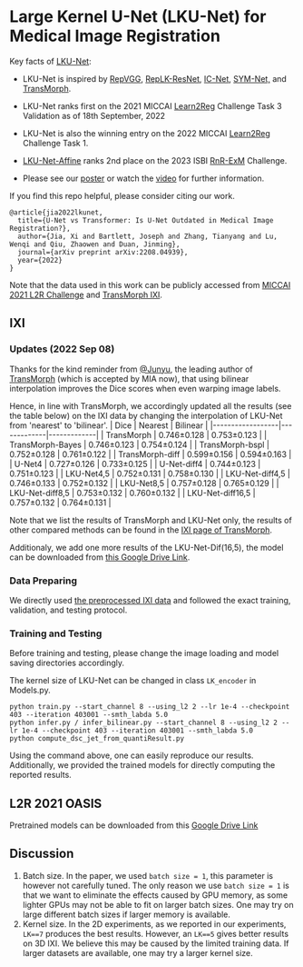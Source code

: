 # Large Kernel U-Net (LKU-Net) for Medical Image Registration
Key facts of [LKU-Net](https://arxiv.org/pdf/2208.04939.pdf):
* LKU-Net is inspired by [RepVGG](https://openaccess.thecvf.com/content/CVPR2021/html/Ding_RepVGG_Making_VGG-Style_ConvNets_Great_Again_CVPR_2021_paper.html), [RepLK-ResNet](https://openaccess.thecvf.com/content/CVPR2022/html/Ding_Scaling_Up_Your_Kernels_to_31x31_Revisiting_Large_Kernel_Design_CVPR_2022_paper.html), [IC-Net](https://github.com/zhangjun001/ICNet), [SYM-Net,](https://github.com/cwmok/Fast-Symmetric-Diffeomorphic-Image-Registration-with-Convolutional-Neural-Networks) and [TransMorph](https://github.com/junyuchen245/TransMorph_Transformer_for_Medical_Image_Registration). 

* LKU-Net ranks first on the 2021 MICCAI [Learn2Reg](https://learn2reg.grand-challenge.org/evaluation/task-3-validation/leaderboard/) Challenge Task 3 Validation as of 18th September, 2022

* LKU-Net is also the winning entry on the 2022 MICCAI [Learn2Reg](documents/result.png) Challenge Task 1.
  
* [LKU-Net-Affine](https://github.com/xi-jia/LKU-Net/tree/main/LKU-Net-Affine_RnR-ExM-2023) ranks 2nd place on the 2023 ISBI [RnR-ExM](https://rnr-exm.grand-challenge.org/isbi-2023-leaderboards/) Challenge.  

* Please see our [poster](http://www.cs.bham.ac.uk/~duanj/slides/UNet-TransMorph.pdf) or watch the [video](http://www.cs.bham.ac.uk/~duanj/slides/UNet-TransMorph.mp4) for further information. 

If you find this repo helpful, please consider citing our work.

    @article{jia2022lkunet,
      title={U-Net vs Transformer: Is U-Net Outdated in Medical Image Registration?},
      author={Jia, Xi and Bartlett, Joseph and Zhang, Tianyang and Lu, Wenqi and Qiu, Zhaowen and Duan, Jinming},
      journal={arXiv preprint arXiv:2208.04939},
      year={2022}
    }
    
Note that the data used in this work can be publicly accessed from [MICCAI 2021 L2R Challenge](https://learn2reg.grand-challenge.org/) and [TransMorph IXI](https://github.com/junyuchen245/TransMorph_Transformer_for_Medical_Image_Registration/blob/main/IXI/TransMorph_on_IXI.md).

## IXI
### Updates (2022 Sep 08)

Thanks for the kind reminder from [@Junyu](https://github.com/junyuchen245), the leading author of [TransMorph](https://github.com/junyuchen245/TransMorph_Transformer_for_Medical_Image_Registration) (which is accepted by MIA now), that using bilinear interpolation improves the Dice scores when even warping image labels.

Hence, in line with TransMorph, we accordingly updated all the results (see the table below) on the IXI data by changing the interpolation of LKU-Net from 'nearest' to 'bilinear'.
| Dice             | Nearest     | Bilinear    |
|------------------|-------------|-------------|
| TransMorph       | 0.746±0.128 | 0.753±0.123 |
| TransMorph-Bayes | 0.746±0.123 | 0.754±0.124 |
| TransMorph-bspl  | 0.752±0.128 | 0.761±0.122 |
| TransMorph-diff  | 0.599±0.156 | 0.594±0.163 |
| U-Net4           | 0.727±0.126 | 0.733±0.125 |
| U-Net-diff4      | 0.744±0.123 | 0.751±0.123 |
| LKU-Net4,5       | 0.752±0.131 | 0.758±0.130 |
| LKU-Net-diff4,5  | 0.746±0.133 | 0.752±0.132 |
| LKU-Net8,5       | 0.757±0.128 | 0.765±0.129 |
| LKU-Net-diff8,5  | 0.753±0.132 | 0.760±0.132 |
| LKU-Net-diff16,5 | 0.757±0.132 | 0.764±0.131 |

Note that we list the results of TransMorph and LKU-Net only, the results of other compared methods can be found in the [IXI page of TransMorph](https://github.com/junyuchen245/TransMorph_Transformer_for_Medical_Image_Registration/blob/main/IXI/TransMorph_on_IXI.md).

Additionaly, we add one more results of the LKU-Net-Dif(16,5), the model can be downloaded from [this Google Drive Link](https://drive.google.com/file/d/1VzgsZuHoMxobO5CxKDNGcM46Q7_n5-FA/view?usp=sharing).

### Data Preparing
We directly used [the preprocessed IXI data](https://github.com/junyuchen245/TransMorph_Transformer_for_Medical_Image_Registration/blob/main/IXI/TransMorph_on_IXI.md) and followed the exact training, validation, and testing protocol.
### Training and Testing
Before training and testing, please change the image loading and model saving directories accordingly.

The kernel size of LKU-Net can be changed in  class `LK_encoder` in Models.py.

    python train.py --start_channel 8 --using_l2 2 --lr 1e-4 --checkpoint 403 --iteration 403001 --smth_labda 5.0
    python infer.py / infer_bilinear.py --start_channel 8 --using_l2 2 --lr 1e-4 --checkpoint 403 --iteration 403001 --smth_labda 5.0
    python compute_dsc_jet_from_quantiResult.py
Using the command above, one can easily reproduce our results.
Additionally, we provided the trained models for directly computing the reported results.

## L2R 2021 OASIS

Pretrained models can be downloaded from this [Google Drive Link](https://drive.google.com/drive/folders/1VfZmOyqneEqQJ-DMCuN6EtKczA4lUcet)

## Discussion
1) Batch size.
In the paper, we used `batch size = 1`, this parameter is however not carefully tuned. The only reason we use `batch size = 1`  is that we want to eliminate the effects caused by GPU memory, as some lighter GPUs may not be able to fit on larger batch sizes.
One may try on large different batch sizes if larger memory is available.
2) Kernel size.
In the 2D experiments, as we reported in our experiments, `LK==7`  produces the best results.
However, an `LK==5` gives better results on 3D IXI. We believe this may be caused by the limited training data. If larger datasets are available, one may try a larger kernel size.
